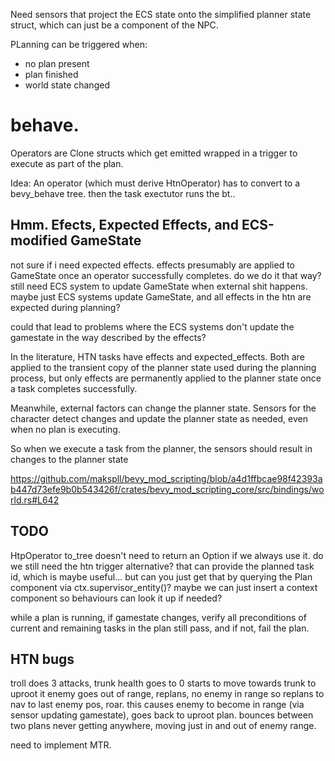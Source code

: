 Need sensors that project the ECS state onto the simplified planner state struct, which can just be a component of the NPC.

PLanning can be triggered when:
* no plan present
* plan finished
* world state changed


# behave.

Operators are Clone structs which get emitted wrapped in a trigger to execute as part of the plan.

Idea:
An operator (which must derive HtnOperator) has to convert to a bevy_behave tree.
then the task exectutor runs the bt..


## Hmm. Efects, Expected Effects, and ECS-modified GameState

not sure if i need expected effects. 
effects presumably are applied to GameState once an operator successfully completes.
do we do it that way?
still need ECS system to update GameState when external shit happens.
maybe just ECS systems update GameState, and all effects in the htn are expected during planning?

could that lead to problems where the ECS systems don't update the gamestate in the way described by the effects?


In the literature, HTN tasks have effects and expected_effects. Both are applied to the transient copy of the planner state used during the planning process, but only effects are permanently applied to the planner state once a task completes successfully.

Meanwhile, external factors can change the planner state. Sensors for the character detect changes and update the planner state as needed, even when no plan is executing.

So when we execute a task from the planner, the sensors should result in changes to the planner state 

https://github.com/makspll/bevy_mod_scripting/blob/a4d1ffbcae98f42393ab447d73efe9b0b543426f/crates/bevy_mod_scripting_core/src/bindings/world.rs#L642

## TODO

HtpOperator to_tree doesn't need to return an Option if we always use it.
do we still need the htn trigger alternative? that can provide the planned task id, which is
maybe useful... but can you just get that by querying the Plan component via ctx.supervisor_entity()?
maybe we can just insert a context component so behaviours can look it up if needed?

while a plan is running, if gamestate changes, verify all preconditions of current and remaining tasks in the plan still pass,
and if not, fail the plan.

## HTN bugs

troll does 3 attacks, trunk health goes to 0
starts to move towards trunk to uproot it
enemy goes out of range, replans, no enemy in range so replans to nav to last enemy pos, roar.
this causes enemy to become in range (via sensor updating gamestate), goes back to uproot plan.
bounces between two plans never getting anywhere, moving just in and out of enemy range.

need to implement MTR.

